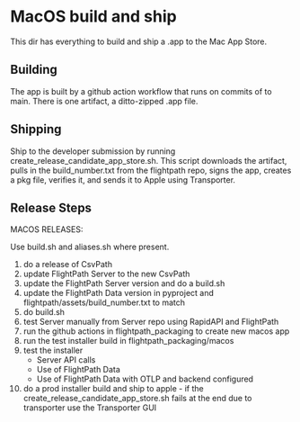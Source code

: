 

# MacOS build and ship

This dir has everything to build and ship a .app to the Mac App Store.

## Building

The app is built by a github action workflow that runs on commits of to main. There is one artifact, a ditto-zipped .app file.

## Shipping

Ship to the developer submission by running create_release_candidate_app_store.sh. This script downloads the artifact, pulls in the build_number.txt from the flightpath repo, signs the app, creates a pkg file, verifies it, and sends it to Apple using Transporter.

## Release Steps

MACOS RELEASES:

Use build.sh and aliases.sh where present.

1.  do a release of CsvPath
2.  update FlightPath Server to the new CsvPath
3.  update the FlightPath Server version and do a build.sh
4.  update the FlightPath Data version in pyproject and flightpath/assets/build_number.txt to match
5.  do build.sh
6.  test Server manually from Server repo using RapidAPI and FlightPath
7.  run the github actions in flightpath_packaging to create new macos app
8.  run the test installer build in flightpath_packaging/macos
9.  test the installer
    - Server API calls
    - Use of FlightPath Data
    - Use of FlightPath Data with OTLP and backend configured
10.  do a prod installer build and ship to apple
    - if the create_release_candidate_app_store.sh fails at the end due to transporter use the Transporter GUI





